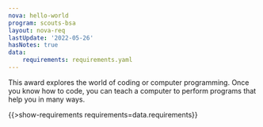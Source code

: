 ```yaml
---
nova: hello-world
program: scouts-bsa
layout: nova-req
lastUpdate: '2022-05-26'
hasNotes: true
data:
    requirements: requirements.yaml
---
```


This award explores the world of coding or computer programming. Once you know how to code, you can teach a computer to perform programs that help you in many ways.

{{>show-requirements requirements=data.requirements}}
